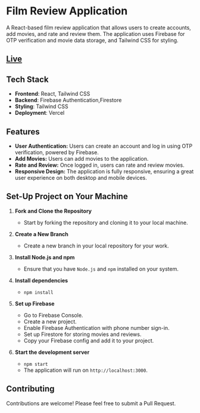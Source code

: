 # Film Review Application

A React-based film review application that allows users to create accounts, add movies, and rate and review them. The application uses Firebase for OTP verification and movie data storage, and Tailwind CSS for styling.

## [Live](https://filmreview.vercel.app/)

## Tech Stack
- **Frontend**: React, Tailwind CSS
- **Backend**: Firebase Authentication,Firestore
- **Styling**: Tailwind CSS
- **Deployment**: Vercel

## Features

- **User Authentication:** Users can create an account and log in using OTP verification, powered by Firebase.
- **Add Movies:** Users can add movies to the application.
- **Rate and Review:** Once logged in, users can rate and review movies.
- **Responsive Design:** The application is fully responsive, ensuring a great user experience on both desktop and mobile devices.


## Set-Up Project on Your Machine

1. **Fork and Clone the Repository**
   - Start by forking the repository and cloning it to your local machine.

2. **Create a New Branch**
   - Create a new branch in your local repository for your work.

3. **Install Node.js and npm**
   - Ensure that you have `Node.js` and `npm` installed on your system.
4. **Install dependencies**
   - `npm install`
5. **Set up Firebase**
   - Go to Firebase Console.
   - Create a new project.
   - Enable Firebase Authentication with phone number sign-in.
   - Set up Firestore for storing movies and reviews.
   - Copy your Firebase config and add it to your project.
6. **Start the development server**
   - `npm start`
   - The application will run on `http://localhost:3000`.

## Contributing

   Contributions are welcome! Please feel free to submit a Pull Request.
